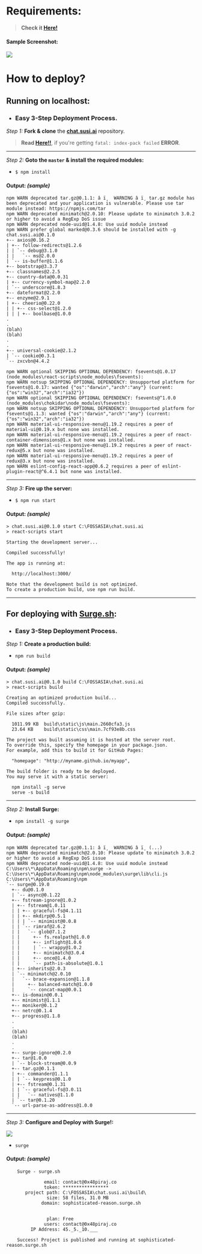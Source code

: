 # Requirements:
> **Check it [Here!](https://github.com/fossasia/chat.susi.ai#requirements)**


#### Sample Screenshot:
![](https://i.imgur.com/sBXacHt.png)

# How to deploy?

## Running on localhost:

* ### Easy 3-Step Deployment Process.


*Step 1:* **Fork & clone** the **[chat.susi.ai](https://github.com/fossasia/chat.susi.ai)** repository.
> **Read [Here!!](http://gci2017fossasia.blogspot.in/2017/11/how-to-clone-biggest-repositories.html)**, if you're getting `fatal: index-pack failed` **ERROR**.

---

*Step 2:* **Goto the `master` & install the required modules:**

* `$ npm install`

#### Output: *(sample)*

    npm WARN deprecated tar.gz@0.1.1: â ï¸  WARNING â ï¸ tar.gz module has been deprecated and your application is vulnerable. Please use tar module instead: https://npmjs.com/tar
    npm WARN deprecated minimatch@2.0.10: Please update to minimatch 3.0.2 or higher to avoid a RegExp DoS issue
    npm WARN deprecated node-uuid@1.4.8: Use uuid module instead
    npm WARN prefer global marked@0.3.6 should be installed with -g
    chat.susi.ai@0.1.0
    +-- axios@0.16.2
    | +-- follow-redirects@1.2.6
    | | `-- debug@3.1.0
    | |   `-- ms@2.0.0
    | `-- is-buffer@1.1.6
    +-- bootstrap@3.3.7
    +-- classnames@2.2.5
    +-- country-data@0.0.31
    | +-- currency-symbol-map@2.2.0
    | `-- underscore@1.8.3
    +-- dateformat@2.2.0
    +-- enzyme@2.9.1
    | +-- cheerio@0.22.0
    | | +-- css-select@1.2.0
    | | | +-- boolbase@1.0.0
    .
    .
    (blah)
    (blah)
    .
    .
    +-- universal-cookie@2.1.2
    | `-- cookie@0.3.1
    `-- zxcvbn@4.4.2
    
    npm WARN optional SKIPPING OPTIONAL DEPENDENCY: fsevents@1.0.17 (node_modules\react-scripts\node_modules\fsevents):
    npm WARN notsup SKIPPING OPTIONAL DEPENDENCY: Unsupported platform for fsevents@1.0.17: wanted {"os":"darwin","arch":"any"} (current: {"os":"win32","arch":"ia32"})
    npm WARN optional SKIPPING OPTIONAL DEPENDENCY: fsevents@^1.0.0 (node_modules\chokidar\node_modules\fsevents):
    npm WARN notsup SKIPPING OPTIONAL DEPENDENCY: Unsupported platform for fsevents@1.1.3: wanted {"os":"darwin","arch":"any"} (current: {"os":"win32","arch":"ia32"})
    npm WARN material-ui-responsive-menu@1.19.2 requires a peer of material-ui@0.19.x but none was installed.
    npm WARN material-ui-responsive-menu@1.19.2 requires a peer of react-container-dimensions@1.x but none was installed.
    npm WARN material-ui-responsive-menu@1.19.2 requires a peer of react-redux@5.x but none was installed.
    npm WARN material-ui-responsive-menu@1.19.2 requires a peer of redux@3.x but none was installed.
    npm WARN eslint-config-react-app@0.6.2 requires a peer of eslint-plugin-react@^6.4.1 but none was installed.

---

*Step 3:* **Fire up the server:**

* `$ npm run start`

#### Output: *(sample)*
    
    > chat.susi.ai@0.1.0 start C:\FOSSASIA\chat.susi.ai
    > react-scripts start
    
    Starting the development server...
    
    Compiled successfully!
    
    The app is running at:
    
      http://localhost:3000/
    
    Note that the development build is not optimized.
    To create a production build, use npm run build.

---

## For deploying with [Surge.sh](https://surge.sh/):

* ### Easy 3-Step Deployment Process.

*Step 1:* **Create a production build:**

* `npm run build`

#### Output: *(sample)*

    > chat.susi.ai@0.1.0 build C:\FOSSASIA\chat.susi.ai
    > react-scripts build
    
    Creating an optimized production build...
    Compiled successfully.
    
    File sizes after gzip:
    
      1011.99 KB  build\static\js\main.2660cfa3.js
      23.64 KB    build\static\css\main.7cf93e8b.css
    
    The project was built assuming it is hosted at the server root.
    To override this, specify the homepage in your package.json.
    For example, add this to build it for GitHub Pages:
    
      "homepage": "http://myname.github.io/myapp",
    
    The build folder is ready to be deployed.
    You may serve it with a static server:
    
      npm install -g serve
      serve -s build
      
---

*Step 2:* **Install Surge:**

* `npm install -g surge`

#### Output: *(sample)*

    npm WARN deprecated tar.gz@0.1.1: â ï¸  WARNING â ï¸ (...)
    npm WARN deprecated minimatch@2.0.10: Please update to minimatch 3.0.2 or higher to avoid a RegExp DoS issue
    npm WARN deprecated node-uuid@1.4.8: Use uuid module instead
    C:\Users\*\AppData\Roaming\npm\surge -> C:\Users\*\AppData\Roaming\npm\node_modules\surge\lib\cli.js
    C:\Users\*\AppData\Roaming\npm
    `-- surge@0.19.0
      +-- du@0.1.0
      | `-- async@0.1.22
      +-- fstream-ignore@1.0.2
      | +-- fstream@1.0.11
      | | +-- graceful-fs@4.1.11
      | | +-- mkdirp@0.5.1
      | | | `-- minimist@0.0.8
      | | `-- rimraf@2.6.2
      | |   `-- glob@7.1.2
      | |     +-- fs.realpath@1.0.0
      | |     +-- inflight@1.0.6
      | |     | `-- wrappy@1.0.2
      | |     +-- minimatch@3.0.4
      | |     +-- once@1.4.0
      | |     `-- path-is-absolute@1.0.1
      | +-- inherits@2.0.3
      | `-- minimatch@2.0.10
      |   `-- brace-expansion@1.1.8
      |     +-- balanced-match@1.0.0
      |     `-- concat-map@0.0.1
      +-- is-domain@0.0.1
      +-- minimist@1.1.1
      +-- moniker@0.1.2
      +-- netrc@0.1.4
      +-- progress@1.1.8
      .
      .
      (blah)
      (blah)
      .
      .
      +-- surge-ignore@0.2.0
      +-- tar@1.0.0
      | `-- block-stream@0.0.9
      +-- tar.gz@0.1.1
      | +-- commander@1.1.1
      | | `-- keypress@0.1.0
      | +-- fstream@0.1.31
      | | `-- graceful-fs@3.0.11
      | |   `-- natives@1.1.0
      | `-- tar@0.1.20
      `-- url-parse-as-address@1.0.0

---


*Step 3:* **Configure and Deploy with Surge!:**
 
![](http://surge.sh/images/help/getting-started-with-surge.gif)

* `surge`

#### Output: *(sample)*
    
        Surge - surge.sh
    
                  email: contact@0x48piraj.co
                  token: *****************
           project path: C:\FOSSASIA\chat.susi.ai\build\
                   size: 58 files, 31.0 MB
                 domain: sophisticated-reason.surge.sh
    
    
                   plan: Free
                  users: contact@0x48piraj.co
             IP Address: 45._5._10.___
    
        Success! Project is published and running at sophisticated-reason.surge.sh

